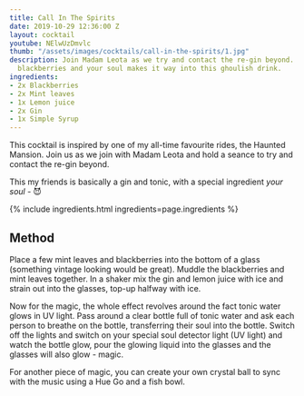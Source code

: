```yaml
---
title: Call In The Spirits
date: 2019-10-29 12:36:00 Z
layout: cocktail
youtube: NElwUzDmvlc
thumb: "/assets/images/cocktails/call-in-the-spirits/1.jpg"
description: Join Madam Leota as we try and contact the re-gin beyond. Gin, mint,
  blackberries and your soul makes it way into this ghoulish drink.
ingredients:
- 2x Blackberries
- 2x Mint leaves
- 1x Lemon juice
- 2x Gin
- 1x Simple Syrup
---
```


This cocktail is inspired by one of my all-time favourite rides, the Haunted Mansion. Join us as we join with Madam Leota and hold a seance to try and contact the re-gin beyond.

This my friends is basically a gin and tonic, with a special ingredient *your soul* - 😈

{% include ingredients.html ingredients=page.ingredients %}

## Method

Place a few mint leaves and blackberries into the bottom of a glass (something vintage looking would be great). Muddle the blackberries and mint leaves together. In a shaker mix the gin and lemon juice with ice and strain out into the glasses, top-up halfway with ice.

Now for the magic, the whole effect revolves around the fact tonic water glows in UV light. Pass around a clear bottle full of tonic water and ask each person to breathe on the bottle, transferring their soul into the bottle. Switch off the lights and switch on your special soul detector light (UV light) and watch the bottle glow, pour the glowing liquid into the glasses and the glasses will also glow - magic.

For another piece of magic, you can create your own crystal ball to sync with the music using a Hue Go and a fish bowl.


